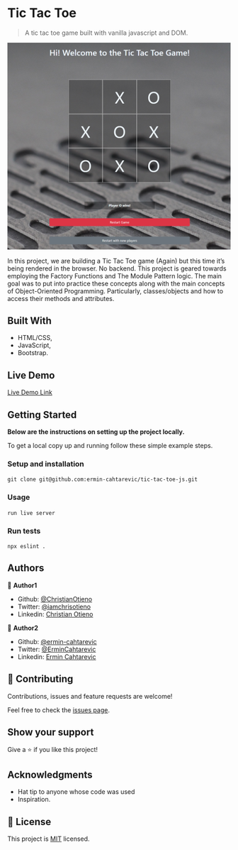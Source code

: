 # Tic Tac Toe

> A tic tac toe game built with vanilla javascript and DOM.

![screenshot](./src/img/screenshot.png)

In this project, we are building a Tic Tac Toe game (Again) but this time it’s being rendered in the browser. No backend. This project is geared towards employing the Factory Functions and The Module Pattern logic. The main goal was to put into practice these concepts along with the main concepts of Object-Oriented Programming. Particularly, classes/objects and how to access their methods and attributes.

## Built With

- HTML/CSS,
- JavaScript,
- Bootstrap.

## Live Demo

[Live Demo Link](https://raw.githack.com/ermin-cahtarevic/tic-tac-toe-js/develop/dist/index.html)

## Getting Started

**Below are the instructions on setting up the project locally.**

To get a local copy up and running follow these simple example steps.

### Setup and installation

```
git clone git@github.com:ermin-cahtarevic/tic-tac-toe-js.git
```

### Usage

```
run live server
```

### Run tests

```
npx eslint .
```

## Authors

👤 **Author1**

- Github: [@ChristianOtieno](https://github.com/ChristianOtieno)
- Twitter: [@iamchrisotieno](https://twitter.com/iamchrisotieno)
- Linkedin: [Christian Otieno](https://linkedin.com/linkedinhandle)

👤 **Author2**

- Github: [@ermin-cahtarevic](https://github.com/ermin-cahtarevic)
- Twitter: [@ErminCahtarevic](https://twitter.com/ErminCahtarevic)
- Linkedin: [Ermin Cahtarevic](https://www.linkedin.com/in/ermincahtarevic/)

## 🤝 Contributing

Contributions, issues and feature requests are welcome!

Feel free to check the [issues page](https://github.com/ermin-cahtarevic/tic-tac-toe-js/issues).

## Show your support

Give a ⭐️ if you like this project!

## Acknowledgments

- Hat tip to anyone whose code was used
- Inspiration.

## 📝 License

This project is [MIT](https://opensource.org/licenses/MIT) licensed.
